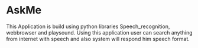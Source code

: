 # AskMe
This Application is build using python libraries Speech_recognition, webbrowser and playsound. Using this application user can search anything from internet with speech and also system will respond him speech format.
